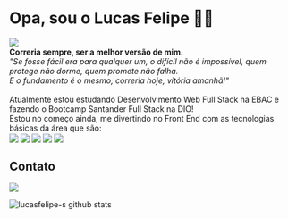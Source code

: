 # Opa, sou o Lucas Felipe 👋🏾

<div>
  <img src="https://camo.githubusercontent.com/decbeb6b907f7b287f11f73d2d0baa3ce59b470e5c24c0e380b1dd518b656fe4/68747470733a2f2f726561646d652d747970696e672d7376672e6865726f6b756170702e636f6d3f73697a653d3330266475726174696f6e3d3430303026636f6c6f723d3431414446422663656e7465723d66616c736f267643656e7465723d66616c736f2677696474683d363530266865696768743d3930266c696e65733d57656c636f6d652b746f2b6d792b70726f66696c652b6f6e2b4769746875623b49276d2b612b7765622b646576656c6f706d656e742b73747564656e74">
  <br>
  <b>Correria sempre, ser a melhor versão de mim.</b>
    <br>
  <em>"Se fosse fácil era para qualquer um, o difícil não é impossível, quem protege não dorme, quem promete não falha.<br>
  E o fundamento é o mesmo, correria hoje, vitória amanhã!"</em>
</div>
<br>
<div style="display: inline-block">
Atualmente estou estudando Desenvolvimento Web Full Stack na EBAC e fazendo o Bootcamp Santander Full Stack na DIO!
<br>
Estou no começo ainda, me divertindo no Front End com as tecnologias básicas da área que são:</br>
<img align="center" src="https://img.shields.io/badge/HTML5-E34F26?style=for-the-badge&logo=html5&logoColor=white">
<img align="center" src="https://img.shields.io/badge/CSS3-1572B6?style=for-the-badge&logo=css3&logoColor=white">
<img align="center" src="https://img.shields.io/badge/JavaScript-F7DF1E?style=for-the-badge&logo=javascript&logoColor=black">
<img align="center" src="https://img.shields.io/badge/Bootstrap-563D7C?style=for-the-badge&logo=bootstrap&logoColor=white">
<img align="center" src="https://img.shields.io/badge/jQuery-0769AD?style=for-the-badge&logo=jquery&logoColor=white">
</div>

## Contato

<a href="https://www.linkedin.com/in/lucas-felipe-39ab96236/" target="_blank"><img src="https://img.shields.io/badge/-LinkedIn-%230077B5?style=for-the-badge&logo=linkedin&logoColor=white" target="_blank"></a> 

![lucasfelipe-s github stats](https://github-readme-stats.vercel.app/api?username=lucasfelipe-s&hide=["issues"]&show_icons=true)
